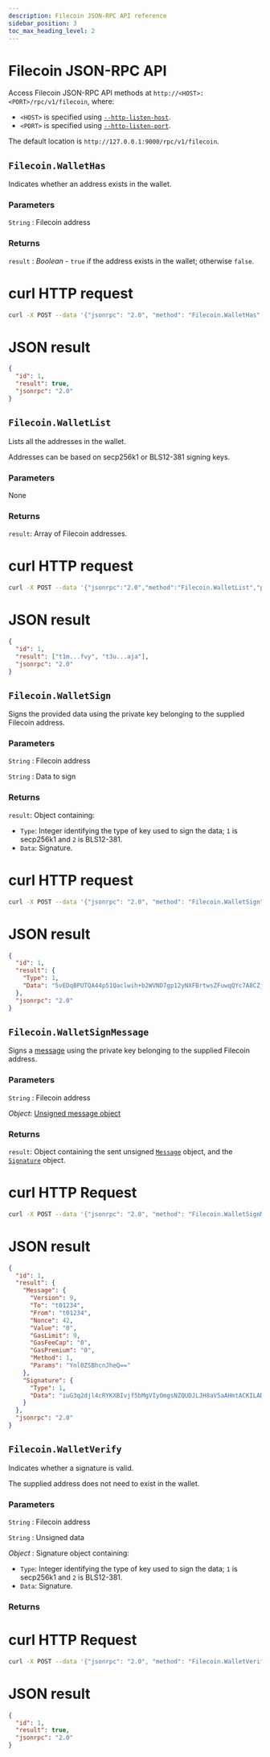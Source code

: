```yaml
---
description: Filecoin JSON-RPC API reference
sidebar_position: 3
toc_max_heading_level: 2
---
```


# Filecoin JSON-RPC API

Access Filecoin JSON-RPC API methods at `http://<HOST>:<PORT>/rpc/v1/filecoin`, where:

- `<HOST>` is specified using [`--http-listen-host`](../cli/options.md#http-listen-host).
- `<PORT>` is specified using [`--http-listen-port`](../cli/options.md#http-listen-port).

The default location is `http://127.0.0.1:9000/rpc/v1/filecoin`.

## `Filecoin.WalletHas`

Indicates whether an address exists in the wallet.

### Parameters

`String` : Filecoin address

### Returns

`result` : _Boolean_ - `true` if the address exists in the wallet; otherwise `false`.

<!--tabs-->

# curl HTTP request

```bash
curl -X POST --data '{"jsonrpc": "2.0", "method": "Filecoin.WalletHas", "params": ["t1m...fvy"], "id": 1}' http://127.0.0.1:9000/rpc/v1/filecoin
```

# JSON result

```json
{
  "id": 1,
  "result": true,
  "jsonrpc": "2.0"
}
```

<!--/tabs-->

## `Filecoin.WalletList`

Lists all the addresses in the wallet.

Addresses can be based on secp256k1 or BLS12-381 signing keys.

### Parameters

None

### Returns

`result`: Array of Filecoin addresses.

<!--tabs-->

# curl HTTP request

```bash
curl -X POST --data '{"jsonrpc":"2.0","method":"Filecoin.WalletList","params":[],"id":1}' http://127.0.0.1:9000/rpc/v1/filecoin
```

# JSON result

```json
{
  "id": 1,
  "result": ["t1m...fvy", "t3u...aja"],
  "jsonrpc": "2.0"
}
```

<!--/tabs-->

## `Filecoin.WalletSign`

Signs the provided data using the private key belonging to the supplied Filecoin address.

### Parameters

`String` : Filecoin address

`String` : Data to sign

### Returns

`result`: Object containing:

- `Type`: Integer identifying the type of key used to sign the data; `1` is secp256k1 and `2` is BLS12-381.
- `Data`: Signature.

<!--tabs-->

# curl HTTP request

```bash
curl -X POST --data '{"jsonrpc": "2.0", "method": "Filecoin.WalletSign", "params": ["t1m...fvy", "NDI="], "id": 1}' http://127.0.0.1:9000/rpc/v1/filecoin
```

# JSON result

```json
{
  "id": 1,
  "result": {
    "Type": 1,
    "Data": "5vEDqBPUTQA44p51Qaclwih+b2WVND7gp12yNXFBrtwsZFuwqQYc7A8CZjocrn6NVPjMLpqvJjGxWY2lXb6a3wE="
  },
  "jsonrpc": "2.0"
}
```

<!--/tabs-->

## `Filecoin.WalletSignMessage`

Signs a [message] using the private key belonging to the supplied Filecoin address.

### Parameters

`String` : Filecoin address

_Object_: [Unsigned message object]

### Returns

`result`: Object containing the sent unsigned [`Message`](https://spec.filecoin.io/#section-systems.filecoin_vm.message) object, and the [`Signature`](https://spec.filecoin.io/#section-systems.filecoin_vm.message.message-semantic-validation) object.

<!--tabs-->

# curl HTTP Request

```bash
curl -X POST --data '{"jsonrpc": "2.0", "method": "Filecoin.WalletSignMessage", "params": ["t1m...fvy", {"Version": 9, "To": "t01234", "From": "t01234", "Nonce": 42, "Value": "0", "GasLimit": 9, "GasFeeCap": "0", "GasPremium": "0", "Method": 1, "Params": "Ynl0ZSBhcnJheQ=="}], "id": 1}' http://127.0.0.1:9000/rpc/v1/filecoin
```

# JSON result

```json
{
  "id": 1,
  "result": {
    "Message": {
      "Version": 9,
      "To": "t01234",
      "From": "t01234",
      "Nonce": 42,
      "Value": "0",
      "GasLimit": 9,
      "GasFeeCap": "0",
      "GasPremium": "0",
      "Method": 1,
      "Params": "Ynl0ZSBhcnJheQ=="
    },
    "Signature": {
      "Type": 1,
      "Data": "iuG3q2djl4cRYKXBIvjf5bMgVIyOmgsNZQUDJLJH8aV5aAHmtACKILADp8lNvHK8Tg8bYCi8mNFYAI4/cABOJQA="
    }
  },
  "jsonrpc": "2.0"
}
```

<!--/tabs-->

## `Filecoin.WalletVerify`

Indicates whether a signature is valid.

The supplied address does not need to exist in the wallet.

### Parameters

`String` : Filecoin address

`String` : Unsigned data

_Object_ : Signature object containing:

- `Type`: Integer identifying the type of key used to sign the data; `1` is secp256k1 and `2` is BLS12-381.
- `Data`: Signature.

### Returns

<!--tabs-->

# curl HTTP Request

```bash
curl -X POST --data '{"jsonrpc": "2.0", "method": "Filecoin.WalletVerify", "params": ["t1m...fvy", "NDI=", {"Type":1,"Data":"5vEDqBPUTQA44p51Qaclwih+b2WVND7gp12yNXFBrtwsZFuwqQYc7A8CZjocrn6NVPjMLpqvJjGxWY2lXb6a3wE="}], "id": 1}' http://127.0.0.1:9000/rpc/v1/filecoin
```

# JSON result

```json
{
  "id": 1,
  "result": true,
  "jsonrpc": "2.0"
}
```

<!--/tabs-->

<!-- links -->

[message]: https://spec.filecoin.io/#section-systems.filecoin_vm.message
[Unsigned message object]: https://spec.filecoin.io/#section-systems.filecoin_vm.message
